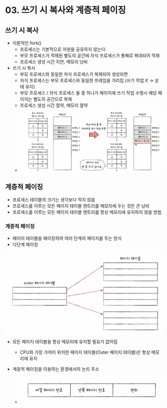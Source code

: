 # 03. 쓰기 시 복사와 계층적 페이징
## 쓰기 시 복사
- 이론적인 fork()
  - 프로세스는 기본적으로 자원을 공유하지 않는다.
  - 부모 프로세스가 적재된 별도의 공간에 자식 프로세스가 통째로 복데되어 적재
  - 프로세스 생성 시간 지연, 메모리 낭비
- 쓰기 시 복사
  - 부모 프로세스와 동일한 자식 프로세스가 복제되어 생성되면
  - 자식 프로세스는 부모 프로세스와 동일한 프레임을 가리킴 (쓰기 작업 X -> 상태 유지)
  - 부모 프로세스 / 자식 프로세스 둘 중 하나가 페이지에 쓰기 작업 수행시 해당 페이지는 별도의 공간으로 복제
  - 프로세스 생성 시간 절약, 메모리 절약
  - ![img_12.png](img_12.png)

## 계층적 페이징
- 프로세스 테이블의 크기는 생각보다 작지 않음
- 프로세스를 이루는 모든 페이지 테이블 엔트리를 메모리에 두는 것은 큰 낭비
- 프로세스를 이루는 모든 페이지 테이블 엔트리를 항상 메모리에 유지하지 않을 방법

### 계층적 페이징
- 페이지 테이블을 페이징하여 여러 단계의 페이지를 두는 방식
- 다단계 페이징

![img_13.png](img_13.png)

- 모든 페이지 테이블을 항상 메모리에 유지할 필요가 없어짐
  - CPU와 가장 가까이 위치한 페이지 테이블(Outer 페이지 테이블)은 항상 메모리에 유지

- 계층적 페이징을 이용하는 환경에서의 논리 주소
  - ![img_14.png](img_14.png)